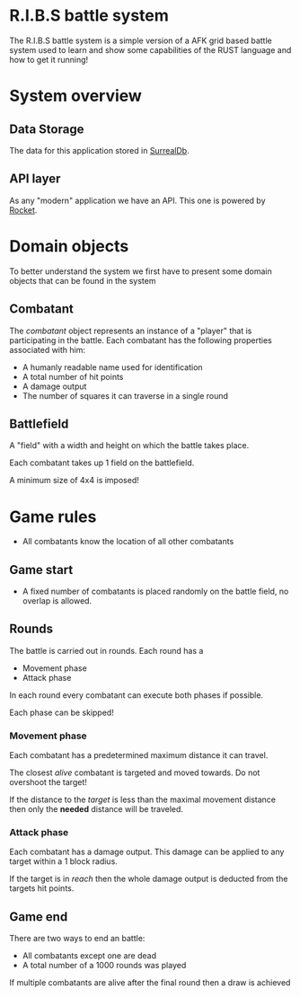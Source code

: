 # R.I.B.S battle system

The R.I.B.S battle system is a simple version of a AFK grid based battle system used to learn and show some capabilities of the RUST language and how to get it running!

# System overview

## Data Storage

The data for this application stored in [SurrealDb](https://surrealdb.com/).

## API layer 

As any "modern" application we have an API. This one is powered by [Rocket](https://rocket.rs/).

# Domain objects

To better understand the system we first have to present some domain objects that can be found in the system

## Combatant

The _combatant_ object represents an instance of a "player" that is participating in the battle. Each combatant has the following properties associated with him:

- A humanly readable name used for identification
- A total number of hit points
- A damage output
- The number of squares it can traverse in a single round 

## Battlefield

A "field" with a width and height on which the battle takes place.

Each combatant takes up 1 field on the battlefield.

A minimum size of 4x4 is imposed! 

# Game rules

- All combatants know the location of all other combatants

## Game start

- A fixed number of combatants is placed randomly on the battle field, no overlap is allowed.

## Rounds

The battle is carried out in rounds. Each round has a 

- Movement phase
- Attack phase

In each round every combatant can execute both phases if possible. 

Each phase can be skipped!

### Movement phase

Each combatant has a predetermined maximum distance it can travel.

The closest _alive_ combatant is targeted and moved towards. Do not overshoot the target!

If the distance to the _target_ is less than the maximal movement distance then only the __needed__ distance will be traveled.

### Attack phase

Each combatant has a damage output. This damage can be applied to any target within a 1 block radius. 

If the target is in _reach_ then the whole damage output is deducted from the targets hit points.

## Game end

There are two ways to end an battle:

- All combatants except one are dead
- A total number of a 1000 rounds was played

If multiple combatants are alive after the final round then a draw is achieved